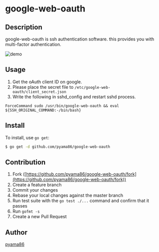 # google-web-oauth
## Description
google-web-oauth is ssh authentication software.
this provides you with multi-factor authentication.


![demo](https://github.com/pyama86/google-web-auth/blob/media/demo.gif)

## Usage

1. Get the oAuth client ID on google.
2. Please place the secret file to `/etc/google-web-oauth/client_secret.json`
3. Write the following in sshd_config and restart sshd process.

```
ForceCommand sudo /usr/bin/google-web-oauth && eval ${SSH_ORIGINAL_COMMAND:-/bin/bash}
```

## Install

To install, use `go get`:

```bash
$ go get -d github.com/pyama86/google-web-oauth
```

## Contribution

1. Fork ([https://github.com/pyama86/google-web-oauth/fork](https://github.com/pyama86/google-web-oauth/fork))
1. Create a feature branch
1. Commit your changes
1. Rebase your local changes against the master branch
1. Run test suite with the `go test ./...` command and confirm that it passes
1. Run `gofmt -s`
1. Create a new Pull Request

## Author

[pyama86](https://github.com/pyama86)

